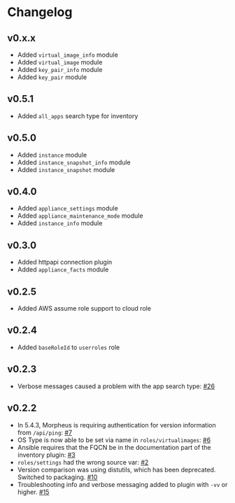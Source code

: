 # Changelog

## v0.x.x
- Added `virtual_image_info` module
- Added `virtual_image` module
- Added `key_pair_info` module
- Added `key_pair` module

## v0.5.1
- Added `all_apps` search type for inventory

## v0.5.0
- Added `instance` module
- Added `instance_snapshot_info` module
- Added `instance_snapshot` module

## v0.4.0
- Added `appliance_settings` module
- Added `appliance_maintenance_mode` module
- Added `instance_info` module

## v0.3.0
- Added httpapi connection plugin
- Added `appliance_facts` module

## v0.2.5
- Added AWS assume role support to cloud role

## v0.2.4
- Added `baseRoleId` to `userroles` role

## v0.2.3
- Verbose messages caused a problem with the app search type: [#26](https://github.com/gomorpheus/ansible-collection-morpheus-core/issues/26)

## v0.2.2

- In 5.4.3, Morpheus is requiring authentication for version information from `/api/ping`: [#7](https://github.com/gomorpheus/ansible-collection-morpheus-core/issues/7)
- OS Type is now able to be set via name in `roles/virtualimages`: [#6](https://github.com/gomorpheus/ansible-collection-morpheus-core/issues/6)
- Ansible requires that the FQCN be in the documentation part of the inventory plugin: [#3](https://github.com/gomorpheus/ansible-collection-morpheus-core/issues/3)
- `roles/settings` had the wrong source var: [#2](https://github.com/gomorpheus/ansible-collection-morpheus-core/issues/2)
- Version comparison was using distutils, which has been deprecated.  Switched to packaging. [#10](https://github.com/gomorpheus/ansible-collection-morpheus-core/issues/10)
- Troubleshooting info and verbose messaging added to plugin with `-vv` or higher. [#15](https://github.com/gomorpheus/ansible-collection-morpheus-core/issues/15)
